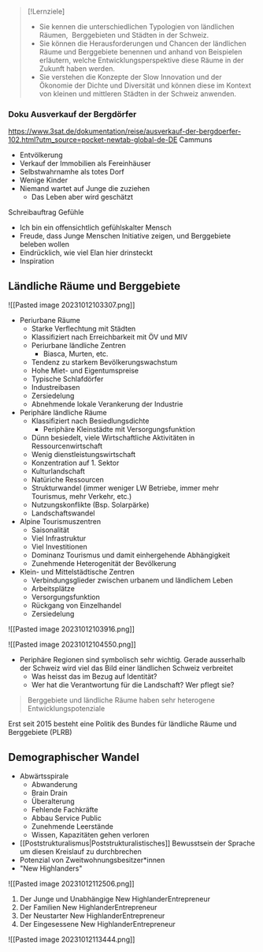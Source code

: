 > [!Lernziele]
>  - Sie kennen die unterschiedlichen Typologien von ländlichen Räumen,  Berggebieten und Städten in der Schweiz.
>  - Sie können die Herausforderungen und Chancen der ländlichen Räume und Berggebiete benennen und anhand von Beispielen erläutern, welche Entwicklungsperspektive diese Räume in der Zukunft haben werden.
>  - Sie verstehen die Konzepte der Slow Innovation und der Ökonomie der Dichte und Diversität und können diese im Kontext von kleinen und mittleren Städten in der Schweiz anwenden.

### Doku Ausverkauf der Bergdörfer

https://www.3sat.de/dokumentation/reise/ausverkauf-der-bergdoerfer-102.html?utm_source=pocket-newtab-global-de-DE
Cammuns
- Entvölkerung
- Verkauf der Immobilien als Fereinhäuser
- Selbstwahrnamhe als totes Dorf
- Wenige Kinder
- Niemand wartet auf Junge die zuziehen
	- Das Leben aber wird geschätzt

Schreibauftrag Gefühle

- Ich bin ein offensichtlich gefühlskalter Mensch
- Freude, dass Junge Menschen Initiative zeigen, und Berggebiete beleben wollen
- Eindrücklich, wie viel Elan hier drinsteckt
- Inspiration

## Ländliche Räume und Berggebiete
![[Pasted image 20231012103307.png]]

- Periurbane Räume
	- Starke Verflechtung mit Städten
	- Klassifiziert nach Erreichbarkeit mit ÖV und MIV
	- Periurbane ländliche Zentren
		- Biasca, Murten, etc.
	- Tendenz zu starkem Bevölkerungswachstum
	- Hohe Miet- und Eigentumspreise
	- Typische Schlafdörfer
	- Industreibasen
	- Zersiedelung
	- Abnehmende lokale Verankerung der Industrie
- Periphäre ländliche Räume
	- Klassifiziert nach Besiedlungsdichte
		- Periphäre Kleinstädte mit Versorgungsfunktion
	- Dünn besiedelt, viele Wirtschaftliche Aktivitäten in Ressourcenwirtschaft
	- Wenig dienstleistungswirtschaft
	- Konzentration auf 1. Sektor
	- Kulturlandschaft
	- Natüriche Ressourcen
	- Strukturwandel (immer weniger LW Betriebe, immer mehr Tourismus, mehr Verkehr, etc.)
	- Nutzungskonflikte (Bsp. Solarpärke)
	- Landschaftswandel
- Alpine Tourismuszentren
	- Saisonalität
	- Viel Infrastruktur
	- Viel Investitionen
	- Dominanz Tourismus und damit einhergehende Abhängigkeit
	- Zunehmende Heterogenität der Bevölkerung
- Klein- und Mittelstädtische Zentren
	- Verbindungsglieder zwischen urbanem und ländlichem Leben
	- Arbeitsplätze
	- Versorgungsfunktion
	- Rückgang von Einzelhandel
	- Zersiedelung

![[Pasted image 20231012103916.png]]

![[Pasted image 20231012104550.png]]

- Periphäre Regionen sind symbolisch sehr wichtig. Gerade ausserhalb der Schweiz wird viel das Bild einer ländlichen Schweiz verbreitet
	- Was heisst das im Bezug auf Identität?
	- Wer hat die Verantwortung für die Landschaft? Wer pflegt sie?

> Berggebiete und ländliche Räume haben sehr heterogene Entwicklungspotenziale

Erst seit 2015 besteht eine Politik des Bundes für ländliche Räume und Berggebiete (PLRB)

## Demographischer Wandel

- Abwärtsspirale
	- Abwanderung
	- Brain Drain
	- Überalterung
	- Fehlende Fachkräfte
	- Abbau Service Public
	- Zunehmende Leerstände
	- Wissen, Kapazitäten gehen verloren
- [[Poststrukturalismus|Poststrukturalistisches]] Bewusstsein der Sprache um diesen Kreislauf zu durchbrechen
- Potenzial von Zweitwohnungsbesitzer\*innen
- "New Highlanders"

![[Pasted image 20231012112506.png]]

1. Der Junge und Unabhängige New HighlanderEntrepreneur
2. Der Familien New HighlanderEntrepreneur
3. Der Neustarter New HighlanderEntrepreneur
4. Der Eingesessene New HighlanderEntrepreneur

![[Pasted image 20231012113444.png]]




